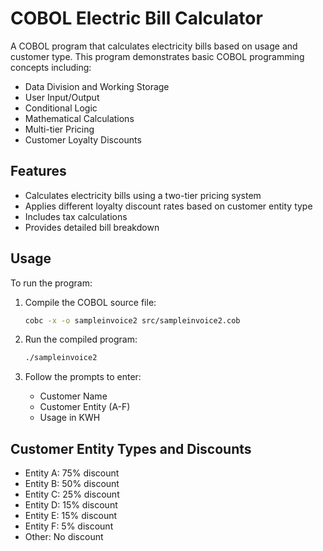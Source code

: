 # COBOL Electric Bill Calculator

A COBOL program that calculates electricity bills based on usage and customer type. This program demonstrates basic COBOL programming concepts including:

- Data Division and Working Storage
- User Input/Output
- Conditional Logic
- Mathematical Calculations
- Multi-tier Pricing
- Customer Loyalty Discounts

## Features

- Calculates electricity bills using a two-tier pricing system
- Applies different loyalty discount rates based on customer entity type
- Includes tax calculations
- Provides detailed bill breakdown

## Usage

To run the program:

1. Compile the COBOL source file:
   ```bash
   cobc -x -o sampleinvoice2 src/sampleinvoice2.cob
   ```

2. Run the compiled program:
   ```bash
   ./sampleinvoice2
   ```

3. Follow the prompts to enter:
   - Customer Name
   - Customer Entity (A-F)
   - Usage in KWH

## Customer Entity Types and Discounts

- Entity A: 75% discount
- Entity B: 50% discount
- Entity C: 25% discount
- Entity D: 15% discount
- Entity E: 15% discount
- Entity F: 5% discount
- Other: No discount
